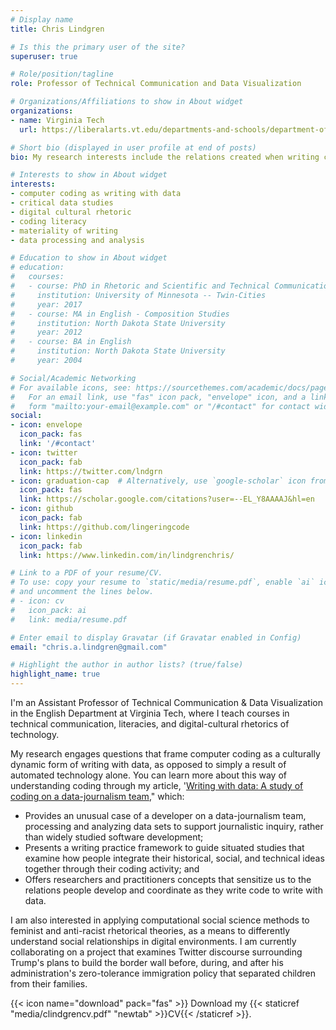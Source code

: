 ```yaml
---
# Display name
title: Chris Lindgren

# Is this the primary user of the site?
superuser: true

# Role/position/tagline
role: Professor of Technical Communication and Data Visualization

# Organizations/Affiliations to show in About widget
organizations:
- name: Virginia Tech
  url: https://liberalarts.vt.edu/departments-and-schools/department-of-english/faculty/chris-aaron-lindgren.html

# Short bio (displayed in user profile at end of posts)
bio: My research interests include the relations created when writing code and theorizing the digital cultural rhetorics of white supremacy in the United States.

# Interests to show in About widget
interests:
- computer coding as writing with data
- critical data studies
- digital cultural rhetoric
- coding literacy
- materiality of writing
- data processing and analysis

# Education to show in About widget
# education:
#   courses:
#   - course: PhD in Rhetoric and Scientific and Technical Communication
#     institution: University of Minnesota -- Twin-Cities
#     year: 2017
#   - course: MA in English - Composition Studies
#     institution: North Dakota State University
#     year: 2012
#   - course: BA in English
#     institution: North Dakota State University
#     year: 2004

# Social/Academic Networking
# For available icons, see: https://sourcethemes.com/academic/docs/page-builder/#icons
#   For an email link, use "fas" icon pack, "envelope" icon, and a link in the
#   form "mailto:your-email@example.com" or "/#contact" for contact widget.
social:
- icon: envelope
  icon_pack: fas
  link: '/#contact'
- icon: twitter
  icon_pack: fab
  link: https://twitter.com/lndgrn
- icon: graduation-cap  # Alternatively, use `google-scholar` icon from `ai` icon pack
  icon_pack: fas
  link: https://scholar.google.com/citations?user=--EL_Y8AAAAJ&hl=en
- icon: github
  icon_pack: fab
  link: https://github.com/lingeringcode
- icon: linkedin
  icon_pack: fab
  link: https://www.linkedin.com/in/lindgrenchris/

# Link to a PDF of your resume/CV.
# To use: copy your resume to `static/media/resume.pdf`, enable `ai` icons in `params.toml`, 
# and uncomment the lines below.
# - icon: cv
#   icon_pack: ai
#   link: media/resume.pdf

# Enter email to display Gravatar (if Gravatar enabled in Config)
email: "chris.a.lindgren@gmail.com"

# Highlight the author in author lists? (true/false)
highlight_name: true
---
```


I'm an Assistant Professor of Technical Communication & Data Visualization in the English Department at Virginia Tech, where I teach courses in technical communication, literacies, and digital-cultural rhetorics of technology.

My research engages questions that frame computer coding as a culturally dynamic form of writing with data, as opposed to simply a result of automated technology alone. You can learn more about this way of understanding coding through my article, '[Writing with data: A study of coding on a data-journalism team](https://doi.org/10.1177/0741088320968061)," which:

- Provides an unusual case of a developer on a data-journalism team, processing and analyzing data sets to support journalistic inquiry, rather than widely studied software development;
- Presents a writing practice framework to guide situated studies that examine how people integrate their historical, social, and technical ideas together through their coding activity; and
- Offers researchers and practitioners concepts that sensitize us to the relations people develop and coordinate as they write code to write with data.

I am also interested in applying computational social science methods to feminist and anti-racist rhetorical theories, as a means to differently understand social relationships in digital environments. I am currently collaborating on a project that examines Twitter discourse surrounding Trump's plans to build the border wall before, during, and after his administration's zero-tolerance immigration policy that separated children from their families.

{{< icon name="download" pack="fas" >}} Download my {{< staticref "media/clindgrencv.pdf" "newtab" >}}CV{{< /staticref >}}.
